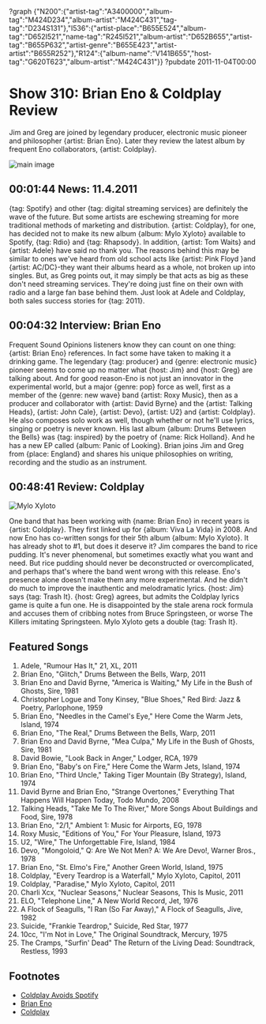 ?graph {"N200":{"artist-tag":"A3400000","album-tag":"M424D234","album-artist":"M424C431","tag-tag":"D234S131"},"I536":{"artist-place":"B655E524","album-tag":"D652I521","name-tag":"R245I521","album-artist":"D652B655","artist-tag":"B655P632","artist-genre":"B655E423","artist-artist":"B655R252"},"R124":{"album-name":"V141B655","host-tag":"G620T623","album-artist":"M424C431"}}
?pubdate 2011-11-04T00:00

# Show 310: Brian Eno & Coldplay Review
Jim and Greg are joined by legendary producer, electronic music pioneer and philosopher {artist: Brian Eno}. Later they review the latest album by frequent Eno collaborators, {artist: Coldplay}.

![main image](http://static.soundopinions.org/images/2011/brianeno.jpg)


## 00:01:44 News: 11.4.2011
{tag: Spotify} and other {tag: digital streaming services} are definitely the wave of the future. But some artists are eschewing streaming for more traditional methods of marketing and distribution. {artist: Coldplay}, for one, has decided not to make its new album {album: Mylo Xyloto} available to Spotify, {tag: Rdio} and {tag: Rhapsody}. In addition, {artist: Tom Waits} and {artist: Adele} have said no thank you. The reasons behind this may be similar to ones we've heard from old school acts like {artist: Pink Floyd }and {artist: AC/DC}-they want their albums heard as a whole, not broken up into singles. But, as Greg points out, it may simply be that acts as big as these don't need streaming services. They're doing just fine on their own with radio and a large fan base behind them. Just look at Adele and Coldplay, both sales success stories for {tag: 2011}.

## 00:04:32 Interview: Brian Eno
Frequent Sound Opinions listeners know they can count on one thing: {artist: Brian Eno} references. In fact some have taken to making it a drinking game. The legendary {tag: producer} and {genre: electronic music} pioneer seems to come up no matter what {host: Jim} and {host: Greg} are talking about. And for good reason-Eno is not just an innovator in the experimental world, but a major {genre: pop} force as well, first as a member of the {genre: new wave} band {artist: Roxy Music}, then as a producer and collaborator with {artist: David Byrne} and the {artist: Talking Heads}, {artist: John Cale}, {artist: Devo}, {artist: U2} and {artist: Coldplay}. He also composes solo work as well, though whether or not he'll use lyrics, singing or poetry is never known. His last album {album: Drums Between the Bells} was {tag: inspired} by the poetry of {name: Rick Holland}. And he has a new EP called {album: Panic of Looking}. Brian joins Jim and Greg from {place: England} and shares his unique philosophies on writing, recording and the studio as an instrument.

## 00:48:41 Review: Coldplay
![Mylo Xyloto](http://is2.mzstatic.com/image/thumb/Music4/v4/0d/bc/ea/0dbceab6-0aea-08a4-36d2-81a2618e85cd/source/600x600bb.jpg "471744/726372830")

One band that has been working with {name: Brian Eno} in recent years is {artist: Coldplay}. They first linked up for {album: Viva La Vida} in 2008. And now Eno has co-written songs for their 5th album {album: Mylo Xyloto}. It has already shot to #1, but does it deserve it? Jim compares the band to rice pudding. It's never phenomenal, but sometimes exactly what you want and need. But rice pudding should never be deconstructed or overcomplicated, and perhaps that's where the band went wrong with this release. Eno's presence alone doesn't make them any more experimental. And he didn't do much to improve the inauthentic and melodramatic lyrics. {host: Jim} says {tag: Trash It}. {host: Greg} agrees, but admits the Coldplay lyrics game is quite a fun one. He is disappointed by the stale arena rock formula and accuses them of cribbing notes from Bruce Springsteen, or worse The Killers imitating Springsteen. Mylo Xyloto gets a double {tag: Trash It}.

## Featured Songs
1. Adele, "Rumour Has It," 21, XL, 2011
2. Brian Eno, "Glitch," Drums Between the Bells, Warp, 2011
3. Brian Eno and David Byrne, "America is Waiting," My Life in the Bush of Ghosts, Sire, 1981
4. Christopher Logue and Tony Kinsey, "Blue Shoes," Red Bird: Jazz & Poetry, Parlophone, 1959
5. Brian Eno, "Needles in the Camel's Eye," Here Come the Warm Jets, Island, 1974
6. Brian Eno, "The Real," Drums Between the Bells, Warp, 2011
7. Brian Eno and David Byrne, "Mea Culpa," My Life in the Bush of Ghosts, Sire, 1981
8. David Bowie, "Look Back in Anger," Lodger, RCA, 1979
9. Brian Eno, "Baby's on Fire," Here Come the Warm Jets, Island, 1974
10. Brian Eno, "Third Uncle," Taking Tiger Mountain (By Strategy), Island, 1974
11. David Byrne and Brian Eno, "Strange Overtones," Everything That Happens Will Happen Today, Todo Mundo, 2008
12. Talking Heads, "Take Me To The River," More Songs About Buildings and Food, Sire, 1978
13. Brian Eno, "2/1," Ambient 1: Music for Airports, EG, 1978
14. Roxy Music, "Editions of You," For Your Pleasure, Island, 1973
15. U2, "Wire," The Unforgettable Fire, Island, 1984
16. Devo, "Mongoloid," Q: Are We Not Men? A: We Are Devo!, Warner Bros., 1978
17. Brian Eno, "St. Elmo's Fire," Another Green World, Island, 1975
18. Coldplay, "Every Teardrop is a Waterfall," Mylo Xyloto, Capitol, 2011
19. Coldplay, "Paradise," Mylo Xyloto, Capitol, 2011
20. Charli Xcx, "Nuclear Seasons," Nuclear Seasons, This Is Music, 2011
21. ELO, "Telephone Line," A New World Record, Jet, 1976
22. A Flock of Seagulls, "I Ran (So Far Away)," A Flock of Seagulls, Jive, 1982
23. Suicide, "Frankie Teardrop," Suicide, Red Star, 1977
24. 10cc, "I'm Not in Love," The Original Soundtrack, Mercury, 1975
25. The Cramps, "Surfin' Dead" The Return of the Living Dead: Soundtrack, Restless, 1993

## Footnotes
- [Coldplay Avoids Spotify](http://www.cnet.com/news/coldplay-latest-act-to-freeze-out-streaming-services-scoop/)
- [Brian Eno](http://brian-eno.net/reissues/)
- [Coldplay](http://timeline.coldplay.com/)
